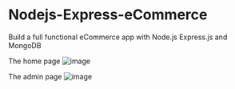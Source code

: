 # Nodejs-Express-eCommerce
Build a full functional eCommerce app with Node.js Express.js and MongoDB

The home page
![image](https://user-images.githubusercontent.com/87047616/218232644-119081a4-937e-4a98-8a30-d9a10aed3e9d.png)

The admin page
![image](https://user-images.githubusercontent.com/87047616/218232692-0e929344-b79c-4f9e-b3e9-fc7fa00c48d8.png)


